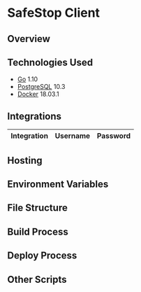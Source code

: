 # SafeStop Client

## Overview

## Technologies Used
* [Go](https://golang.org/) 1.10
* [PostgreSQL](https://www.postgresql.org/) 10.3
* [Docker](https://www.docker.com/) 18.03.1

## Integrations
Integration | Username | Password 
------------|----------|---------

## Hosting

## Environment Variables

## File Structure

## Build Process

## Deploy Process

## Other Scripts